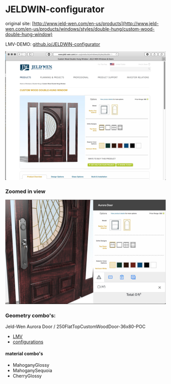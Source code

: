 # JELDWIN-configurator

original site: [http://www.jeld-wen.com/en-us/products](http://www.jeld-wen.com/en-us/products/windows/styles/double-hung/custom-wood-double-hung-window)

LMV-DEMO: [github.io/JELDWIN-configurator](https://wallabyway.github.io/JELDWIN-configurator/) 

![](jeldwen-configurator.jpg)

### Zoomed in view
![](zoomin.jpg)


### Geometry combo's:

Jeld-Wen Aurora Door / 250FlatTopCustomWoodDoor-36x80-POC

- [LMV](https://wwssrepository.autodesk360.com/g/shares/SH7f1edQT22b515c761e74c62506f9442c87)
- [configurations](https://wwssrepository.autodesk360.com/g/shares/SH7f1edQT22b515c761e74c62506f9442c87)

#### material combo's
- MahoganyGlossy
- MahoganySequoia
- CherryGlossy
